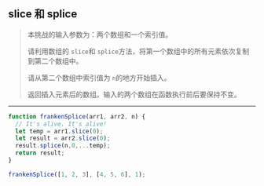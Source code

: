 ## slice 和 splice

> 本挑战的输入参数为：两个数组和一个索引值。
>
> 请利用数组的 `slice`和 `splice`方法，将第一个数组中的所有元素依次复制到第二个数组中。
>
> 请从第二个数组中索引值为 `n`的地方开始插入。
>
> 返回插入元素后的数组。输入的两个数组在函数执行前后要保持不变。
>

----

```js
function frankenSplice(arr1, arr2, n) {
  // It's alive. It's alive!
  let temp = arr1.slice(0);
  let result = arr2.slice(0);
  result.splice(n,0,...temp);
  return result;
}

frankenSplice([1, 2, 3], [4, 5, 6], 1);
```

